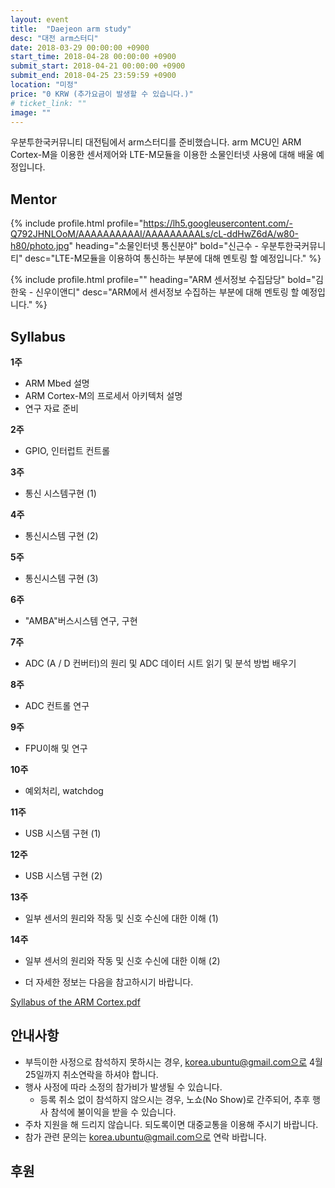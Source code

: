 ```yaml
---
layout: event
title:  "Daejeon arm study"
desc: "대전 arm스터디"
date: 2018-03-29 00:00:00 +0900
start_time: 2018-04-28 00:00:00 +0900
submit_start: 2018-04-21 00:00:00 +0900
submit_end: 2018-04-25 23:59:59 +0900
location: "미정"
price: "0 KRW (추가요금이 발생할 수 있습니다.)"
# ticket_link: ""
image: ""
---
```


우분투한국커뮤니티 대전팀에서 arm스터디를 준비했습니다.
arm MCU인 ARM Cortex-M을 이용한 센서제어와 LTE-M모듈을 이용한 소물인터넷 사용에 대해 배울 예정입니다.

## Mentor

{% include profile.html
  profile="https://lh5.googleusercontent.com/-Q792JHNLOoM/AAAAAAAAAAI/AAAAAAAAALs/cL-ddHwZ6dA/w80-h80/photo.jpg"
  heading="소물인터넷 통신분야" bold="신근수 - 우분투한국커뮤니티"
  desc="LTE-M모듈을 이용하여 통신하는 부분에 대해 멘토링 할 예정입니다." %}

{% include profile.html
  profile=""
  heading="ARM 센서정보 수집담당" bold="김한욱 - 신우이앤디"
  desc="ARM에서 센서정보 수집하는 부분에 대해 멘토링 할 예정입니다." %}

## Syllabus
**1주**
- ARM Mbed 설명
- ARM Cortex-M의 프로세서 아키텍처 설명
- 연구 자료 준비

**2주**
- GPIO, 인터럽트 컨트롤

**3주**
- 통신 시스템구현 (1)

**4주**
- 통신시스템 구현 (2)	

**5주**
- 통신시스템 구현 (3)

**6주**
- "AMBA"버스시스템 연구, 구현

**7주**
- ADC (A / D 컨버터)의 원리 및 ADC 데이터 시트 읽기 및 분석 방법 배우기

**8주**
- ADC 컨트롤 연구

**9주**
- FPU이해 및 연구

**10주**
- 예외처리, watchdog

**11주**
- USB 시스템 구현 (1)

**12주**
- USB 시스템 구현 (2)

**13주**
- 일부 센서의 원리와 작동 및 신호 수신에 대한 이해 (1)

**14주**
- 일부 센서의 원리와 작동 및 신호 수신에 대한 이해 (2)


- 더 자세한 정보는 다음을 참고하시기 바랍니다.

[Syllabus of the ARM Cortex.pdf](https://drive.google.com/file/d/1t3WNt4kexhDCxT6ZICd2XYTDeXK9yk6-/view?usp=sharing)

## 안내사항
- 부득이한 사정으로 참석하지 못하시는 경우, korea.ubuntu@gmail.com으로 4월 25일까지 취소연락을 하셔야 합니다.
- 행사 사정에 따라 소정의 참가비가 발생될 수 있습니다.
  - 등록 취소 없이 참석하지 않으시는 경우, 노쇼(No Show)로 간주되어, 추후 행사 참석에 불이익을 받을 수 있습니다.
- 주차 지원을 해 드리지 않습니다. 되도록이면 대중교통을 이용해 주시기 바랍니다.
- 참가 관련 문의는 korea.ubuntu@gmail.com으로 연락 바랍니다.

## 후원
